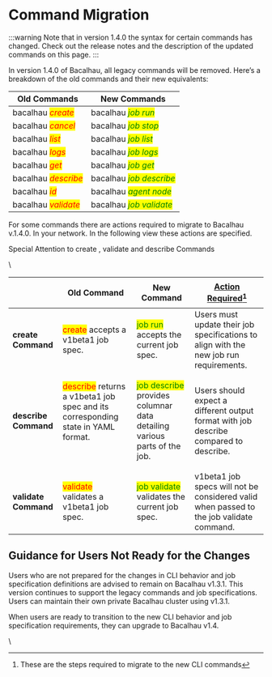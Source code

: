 # Command Migration

:::warning
Note that in version 1.4.0 the syntax for certain commands has changed. Check out the release notes and the description of the updated commands on this page.
:::

In version 1.4.0 of Bacalhau, all legacy commands will be removed. Here’s a breakdown of the old commands and their new equivalents:

| **Old Commands**                                    | **New Commands**                                          |
| --------------------------------------------------- | --------------------------------------------------------- |
| bacalhau _<mark style="color:red;">create</mark>_   | bacalhau _<mark style="color:green;">job run</mark>_      |
| bacalhau _<mark style="color:red;">cancel</mark>_   | bacalhau _<mark style="color:green;">job stop</mark>_     |
| bacalhau _<mark style="color:red;">list</mark>_     | bacalhau _<mark style="color:green;">job list</mark>_     |
| bacalhau _<mark style="color:red;">logs</mark>_     | bacalhau _<mark style="color:green;">job logs</mark>_     |
| bacalhau _<mark style="color:red;">get</mark>_      | bacalhau _<mark style="color:green;">job get</mark>_      |
| bacalhau _<mark style="color:red;">describe</mark>_ | bacalhau _<mark style="color:green;">job describe</mark>_ |
| bacalhau _<mark style="color:red;">id</mark>_       | bacalhau _<mark style="color:green;">agent node</mark>_   |
| bacalhau _<mark style="color:red;">validate</mark>_ | bacalhau _<mark style="color:green;">job validate</mark>_ |

For some commands there are actions required to migrate to Bacalhau v.1.4.0. In your network. In the following view these actions are specified.

Special Attention to create , validate and describe Commands

\


| <p><br></p>          | **Old Command**                                                                                                                   | **New Command**                                                                                           | [**Action Required**](#user-content-fn-1)[^1]                                           |
| -------------------- | --------------------------------------------------------------------------------------------------------------------------------- | --------------------------------------------------------------------------------------------------------- | --------------------------------------------------------------------------------------- |
| **create Command**   | <mark style="color:red;">create</mark> accepts a v1beta1 job spec.                                                                | <mark style="color:green;">job run</mark> accepts the current job spec.                                   | Users must update their job specifications to align with the new job run requirements.  |
| **describe Command** | <p><mark style="color:red;">describe</mark> returns a v1beta1 job spec and its corresponding state in YAML format.</p><p><br></p> | <mark style="color:green;">job describe</mark> provides columnar data detailing various parts of the job. | Users should expect a different output format with job describe compared to describe.   |
| **validate Command** | <mark style="color:red;">validate</mark> validates a v1beta1 job spec.                                                            | <mark style="color:green;">job validate</mark> validates the current job spec.                            | v1beta1 job specs will not be considered valid when passed to the job validate command. |

## Guidance for Users Not Ready for the Changes

Users who are not prepared for the changes in CLI behavior and job specification definitions are advised to remain on Bacalhau v1.3.1. This version continues to support the legacy commands and job specifications. Users can maintain their own private Bacalhau cluster using v1.3.1.

When users are ready to transition to the new CLI behavior and job specification requirements, they can upgrade to Bacalhau v1.4.

\


[^1]: These are the steps required to migrate to the new CLI commands
